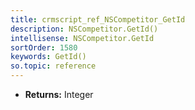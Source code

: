 ```yaml
---
title: crmscript_ref_NSCompetitor_GetId
description: NSCompetitor.GetId()
intellisense: NSCompetitor.GetId
sortOrder: 1580
keywords: GetId()
so.topic: reference
---
```



* **Returns:** Integer



